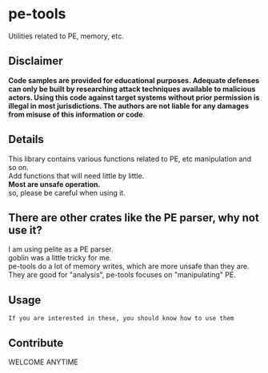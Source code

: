 pe-tools
===

Utilities related to PE, memory, etc.

## Disclaimer
**Code samples are provided for educational purposes. Adequate defenses can only be built by researching attack techniques available to malicious actors. Using this code against target systems without prior permission is illegal in most jurisdictions. The authors are not liable for any damages from misuse of this information or code**.

## Details
This library contains various functions related to PE, etc manipulation and so on.</br>
Add functions that will need little by little.</br>
**Most are unsafe operation.**</br>
so, please be careful when using it.</br>

## There are other crates like the PE parser, why not use it?
I am using pelite as a PE parser.</br>
goblin was a little tricky for me.</br>
pe-tools do a lot of memory writes, which are more unsafe than they are.</br>
They are good for "analysis", pe-tools focuses on "manipulating" PE.</br>

## Usage
`If you are interested in these, you should know how to use them`

## Contribute
WELCOME ANYTIME